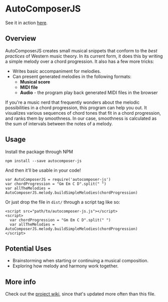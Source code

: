 # AutoComposerJS

See it in action [here](http://www.rj-salvador.com/apps/autocomposer).

## Overview
AutoComposerJS creates small musical snippets that conform to the _best practices_ of Western music theory. In its current form, it does this by writing a simple melody over a chord progression. It also has a few more tricks:

* Writes basic accompaniment for melodies.
* Can present generated melodies in the following formats:
    + **Musical score**
    + **MIDI file**
    + **Audio** - the program play back generated MIDI files in the browser

If you're a music nerd that frequently wonders about the melodic possibilities in a chord progression, this program can help you out.
It visualizes various sequences of chord tones that fit in a chord progression, and ranks them by smoothness.
In our case, smoothness is calculated as the sum of intervals between the notes of a melody.

## Usage
Install the package through NPM

`npm install --save autocomposer-js`

And then it'll be usable in your code!

```
var AutoComposerJS = require('autocomposer-js')
var chordProgression = "Gm Em C D".split(" ")
var allTheMelodies = AutoComposerJS.melody.buildSimpleMelodies(chordProgression)
```

Or just drop the file in `dist/` through a script tag like so:

```
<script src="path/to/autocomposer-js.js"></script>
<script>
  var chordProgression = "Gm Em C D".split(" ")
  var allTheMelodies = AutoComposerJS.melody.buildSimpleMelodies(chordProgression)
</script>
```

## Potential Uses
* Brainstorming when starting or continuing a musical composition.
* Exploring how melody and harmony work together.

## More info
Check out the [project wiki](https://github.com/rjsalvadorr/autocomposer-js/wiki), since that's updated more often than this file.
